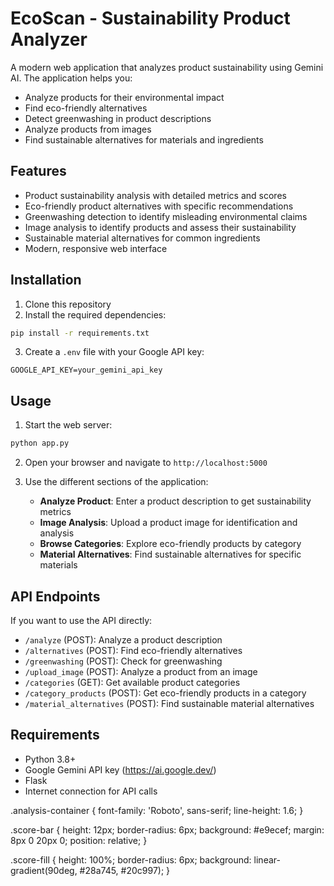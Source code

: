 # EcoScan - Sustainability Product Analyzer

A modern web application that analyzes product sustainability using Gemini AI. The application helps you:

- Analyze products for their environmental impact
- Find eco-friendly alternatives
- Detect greenwashing in product descriptions
- Analyze products from images
- Find sustainable alternatives for materials and ingredients

## Features

- Product sustainability analysis with detailed metrics and scores
- Eco-friendly product alternatives with specific recommendations
- Greenwashing detection to identify misleading environmental claims
- Image analysis to identify products and assess their sustainability
- Sustainable material alternatives for common ingredients
- Modern, responsive web interface

## Installation

1. Clone this repository
2. Install the required dependencies:

```bash
pip install -r requirements.txt
```

3. Create a `.env` file with your Google API key:

```
GOOGLE_API_KEY=your_gemini_api_key
```

## Usage

1. Start the web server:

```bash
python app.py
```

2. Open your browser and navigate to `http://localhost:5000`

3. Use the different sections of the application:
   - **Analyze Product**: Enter a product description to get sustainability metrics
   - **Image Analysis**: Upload a product image for identification and analysis
   - **Browse Categories**: Explore eco-friendly products by category
   - **Material Alternatives**: Find sustainable alternatives for specific materials

## API Endpoints

If you want to use the API directly:

- `/analyze` (POST): Analyze a product description
- `/alternatives` (POST): Find eco-friendly alternatives
- `/greenwashing` (POST): Check for greenwashing
- `/upload_image` (POST): Analyze a product from an image
- `/categories` (GET): Get available product categories
- `/category_products` (POST): Get eco-friendly products in a category
- `/material_alternatives` (POST): Find sustainable material alternatives

## Requirements

- Python 3.8+
- Google Gemini API key (https://ai.google.dev/)
- Flask
- Internet connection for API calls 

.analysis-container {
    font-family: 'Roboto', sans-serif;
    line-height: 1.6;
}

.score-bar {
    height: 12px;
    border-radius: 6px;
    background: #e9ecef;
    margin: 8px 0 20px 0;
    position: relative;
}

.score-fill {
    height: 100%;
    border-radius: 6px;
    background: linear-gradient(90deg, #28a745, #20c997);
} 